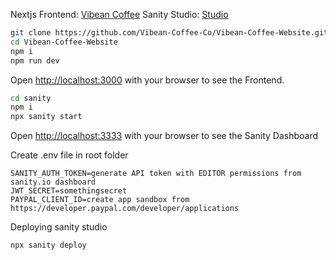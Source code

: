 Nextjs Frontend: [Vibean Coffee](https://vibean-coffee-website.vercel.app/payment)
Sanity Studio: [Studio](https://vibeancoffee.sanity.studio/desk)

```bash
git clone https://github.com/Vibean-Coffee-Co/Vibean-Coffee-Website.git
cd Vibean-Coffee-Website
npm i
npm run dev
```

Open [http://localhost:3000](http://localhost:3000) with your browser to see the Frontend.

```bash
cd sanity
npm i
npx sanity start
```

Open [http://localhost:3333](http://localhost:3333) with your browser to see the Sanity Dashboard

Create .env file in root folder

```
SANITY_AUTH_TOKEN=generate API token with EDITOR permissions from sanity.io dashboard
JWT_SECRET=somethingsecret
PAYPAL_CLIENT_ID=create app sandbox from https://developer.paypal.com/developer/applications
```

Deploying sanity studio

```
npx sanity deploy
```
